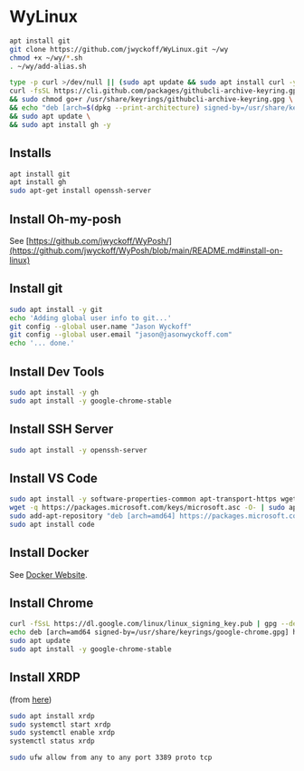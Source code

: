 # WyLinux


``` bash
apt install git
git clone https://github.com/jwyckoff/WyLinux.git ~/wy
chmod +x ~/wy/*.sh
. ~/wy/add-alias.sh

```

``` bash
type -p curl >/dev/null || (sudo apt update && sudo apt install curl -y)
curl -fsSL https://cli.github.com/packages/githubcli-archive-keyring.gpg | sudo dd of=/usr/share/keyrings/githubcli-archive-keyring.gpg \
&& sudo chmod go+r /usr/share/keyrings/githubcli-archive-keyring.gpg \
&& echo "deb [arch=$(dpkg --print-architecture) signed-by=/usr/share/keyrings/githubcli-archive-keyring.gpg] https://cli.github.com/packages stable main" | sudo tee /etc/apt/sources.list.d/github-cli.list > /dev/null \
&& sudo apt update \
&& sudo apt install gh -y
```
## Installs

``` bash
apt install git
apt install gh
sudo apt-get install openssh-server
```

## Install Oh-my-posh
See [https://github.com/jwyckoff/WyPosh/](https://github.com/jwyckoff/WyPosh/blob/main/README.md#install-on-linux)

## Install git
``` bash
sudo apt install -y git
echo 'Adding global user info to git...'
git config --global user.name "Jason Wyckoff"
git config --global user.email "jason@jasonwyckoff.com"
echo '... done.'
```
## Install Dev Tools

``` bash
sudo apt install -y gh
sudo apt install -y google-chrome-stable
```

## Install SSH Server

``` bash
sudo apt install -y openssh-server

```

## Install VS Code
``` bash
sudo apt install -y software-properties-common apt-transport-https wget
wget -q https://packages.microsoft.com/keys/microsoft.asc -O- | sudo apt-key add -
sudo add-apt-repository "deb [arch=amd64] https://packages.microsoft.com/repos/vscode stable main"
sudo apt install code
```

## Install Docker
See [Docker Website](https://docs.docker.com/engine/install/ubuntu/#set-up-the-repository).

## Install Chrome
``` bash
curl -fSsL https://dl.google.com/linux/linux_signing_key.pub | gpg --dearmor | sudo tee /usr/share/keyrings/google-chrome.gpg > /dev/null
echo deb [arch=amd64 signed-by=/usr/share/keyrings/google-chrome.gpg] http://dl.google.com/linux/chrome/deb/ stable main | sudo tee /etc/apt/sources.list.d/google-chrome.list
sudo apt update
sudo apt install -y google-chrome-stable

```


## Install XRDP
(from [here](https://linux.how2shout.com/ubuntu-22-04-remote-desktop-access-from-windows-11-or-10/#:~:text=Connect%20Ubuntu%2022.,-o4%20remotely%20using&text=There%20type%20%E2%80%9CRemote%20Desktop%20Connection,on%20the%20%E2%80%9CConnect%E2%80%9D%20button.))
``` bash
sudo apt install xrdp
sudo systemctl start xrdp
sudo systemctl enable xrdp
systemctl status xrdp

sudo ufw allow from any to any port 3389 proto tcp

```

